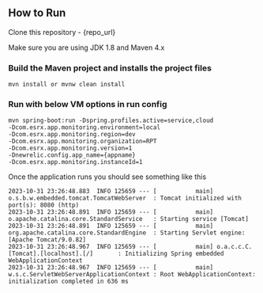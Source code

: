 ## How to Run
Clone this repository - {repo_url}

Make sure you are using JDK 1.8 and Maven 4.x

### Build the Maven project and installs the project files
```
mvn install or mvnw clean install
```

### Run with below VM options in run config
```
mvn spring-boot:run -Dspring.profiles.active=service,cloud
-Dcom.esrx.app.monitoring.environment=local
-Dcom.esrx.app.monitoring.region=dev
-Dcom.esrx.app.monitoring.organization=RPT
-Dcom.esrx.app.monitoring.version=1
-Dnewrelic.config.app_name={appname}
-Dcom.esrx.app.monitoring.instanceId=1
```

Once the application runs you should see something like this
```
2023-10-31 23:26:48.883  INFO 125659 --- [           main] o.s.b.w.embedded.tomcat.TomcatWebServer  : Tomcat initialized with port(s): 8080 (http)
2023-10-31 23:26:48.891  INFO 125659 --- [           main] o.apache.catalina.core.StandardService   : Starting service [Tomcat]
2023-10-31 23:26:48.891  INFO 125659 --- [           main] org.apache.catalina.core.StandardEngine  : Starting Servlet engine: [Apache Tomcat/9.0.82]
2023-10-31 23:26:48.967  INFO 125659 --- [           main] o.a.c.c.C.[Tomcat].[localhost].[/]       : Initializing Spring embedded WebApplicationContext
2023-10-31 23:26:48.967  INFO 125659 --- [           main] w.s.c.ServletWebServerApplicationContext : Root WebApplicationContext: initialization completed in 636 ms
```
